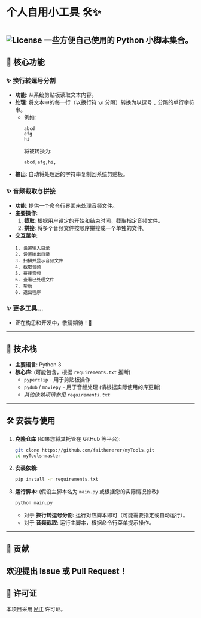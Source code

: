 # 个人自用小工具 🛠️✨
![License](https://img.shields.io/badge/license-MIT-green.svg) <!-- 请替换为您的实际许可证 -->
一些方便自己使用的 Python 小脚本集合。
---
## 🎯 核心功能
### ✨ 换行转逗号分割
-   **功能**: 从系统剪贴板读取文本内容。
-   **处理**: 将文本中的每一行（以换行符 `\n` 分隔）转换为以逗号 `,` 分隔的单行字符串。
    -   例如:
        ```
        abcd
        efg
        hi
        ```
        将被转换为:
        ```
        abcd,efg,hi,
        ```
-   **输出**: 自动将处理后的字符串复制回系统剪贴板。
### ✨ 音频截取与拼接
-   **功能**: 提供一个命令行界面来处理音频文件。
-   **主要操作**:
    1.  **截取**: 根据用户设定的开始和结束时间，截取指定音频文件。
    2.  **拼接**: 将多个音频文件按顺序拼接成一个单独的文件。
-   **交互菜单**:
    ```
    1. 设置输入目录
    2. 设置输出目录
    3. 扫描并显示音频文件
    4. 截取音频
    5. 拼接音频
    6. 查看已处理文件
    7. 帮助
    0. 退出程序
    ```
### ✨ 更多工具...
-   正在构思和开发中，敬请期待！🚀
---
## 🚀 技术栈
-   **主要语言**: Python 3
-   **核心库**: (可能包含，根据 `requirements.txt` 推断)
    -   `pyperclip` - 用于剪贴板操作
    -   `pydub` / `moviepy` - 用于音频处理 (请根据实际使用的库更新)
    -   *其他依赖项请参见 `requirements.txt`*
---
## 🛠️ 安装与使用
1.  **克隆仓库** (如果您将其托管在 GitHub 等平台):
    ```bash
    git clone https://github.com/faithererer/myTools.git
    cd myTools-master
    ```
2.  **安装依赖**:
    ```bash
    pip install -r requirements.txt
    ```
3.  **运行脚本**: (假设主脚本名为 `main.py` 或根据您的实际情况修改)
    ```bash
    python main.py
    ```
    -   对于 **换行转逗号分割**: 运行对应脚本即可（可能需要指定或自动运行）。
    -   对于 **音频截取**: 运行主脚本，根据命令行菜单提示操作。
---
## 🤝 贡献
欢迎提出 Issue 或 Pull Request！
---
## 📄 许可证
本项目采用 [MIT](LICENSE) 许可证。 <!-- 请确保您有 LICENSE 文件或更新此链接/名称 -->
